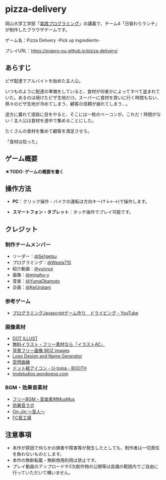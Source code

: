 # pizza-delivery

岡山大学工学部「[実践プログラミング](https://kyomu.adm.okayama-u.ac.jp/Portal/Public/Syllabus/SyllabusSearchStart.aspx?lct_year=2024&lct_cd=2024098621&je_cd=1)」の講義で、チーム4「日替わりランチ」が制作したブラウザゲームです。

ゲーム名：Pizza Delivery -Pick up ingredients-

プレイURL：https://prapro-ou.github.io/pizza-delivery/

## あらすじ
ピザ配達でアルバイトを始めた主人公。

いつものように配達の準備をしていると、食材が何者かによってすべて盗まれていた。あるのは焼けたピザ生地だけ。スーパーに食材を買いに行く時間もない、熱々のピザ生地が冷めてしまう、顧客の信頼が崩れてしまう...。

途方に暮れて道路に目をやると、そこには一枚のベーコンが。これだ！時間がない！主人公は食材を道中で集めることにした。

たくさんの食材を集めて顧客を満足させろ。

「食材は拾った」

## ゲーム概要

**★TODO: ゲームの概要を書く**

## 操作方法

- **PC**：クリック操作・バイクの運転は方向キー(↑↓←→)で操作します。

- **スマートフォン・タブレット**：タッチ操作でプレイ可能です。

## クレジット

### 制作チームメンバー

- リーダー：[@Se1getsu](https://github.com/Se1getsu)
- プログラミング：[@Westa710](https://github.com/Westa710)
- 紹介動画：[@yuiyyui](https://github.com/yuiyyui)
- 画像：[@minaho-y](https://github.com/minaho-y)
- 音楽：[@YumaOkamoto](https://github.com/YumaOkamoto)
- 企画：[@KeiUratani](https://github.com/KeiUratani)

### 参考ゲーム
- [プログラミングJavascriptゲーム作り　ドライビング - YouTube](https://youtu.be/f5tapt1BUGU?feature=shared)

### 画像素材
- [DOT ILLUST](https://dot-illust.net/)
- [無料イラスト・フリー素材なら「イラストAC」](https://www.ac-illust.com/)
- [背景フリー画像 BEIZ images](https://www.beiz.jp/)
- [Logo Design and Name Generator](https://www10.flamingtext.com/)
- [空想曲線](https://kopacurve.blog.fc2.com/)
- [ドット絵アイコン - U-topia - BOOTH](https://booth.pm/ja/items/3682785)
- [tmdstudios.wordpress.com](https://tmdstudios.wordpress.com/)

### BGM・効果音素材

- [フリーBGM・音楽素材MusMus](https://musmus.main.jp)
- [効果音ラボ](https://soundeffect-lab.info/)
- [On-Jin ～音人～](https://on-jin.com/)
- [FC音工場](https://fc.sitefactory.info/)

## 注意事項

- 本作が原因で何らかの損害や障害等が発生したとしても、制作者は一切責任を負わないものとします。
- 本作の無断転載・無断商用利用は禁止です。
- プレイ動画のアップロードや2次創作物の公開等は良識の範囲内でご自由に行っていただいて構いません。

